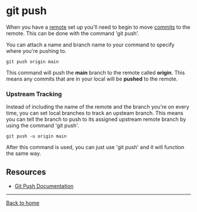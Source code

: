 # git push

When you have a [remote](./REMOTE.md) set up you'll need to begin to move [commits](./COMMIT.md) to the remote.
This can be done with the command 'git push'.

You can attach a name and branch name to your command to specify where you're pushing to.

```
git push origin main
```

This command will push the **main** branch to the remote called **origin**. This means any commits that are in your local will be **pushed** to the remote.

### Upstream Tracking

Instead of including the name of the remote and the branch you're on every time, you can set local branches to track an upsteam branch.
This means you can tell the branch to push to its assigned upstream remote branch by using the command 'git push'.

```
git push -u origin main
```

After this command is used, you can just use 'git push' and it will function the same way.

## Resources

- [Git Push Documentation](https://git-scm.com/docs/git-push)

---

[Back to home](../README.md)